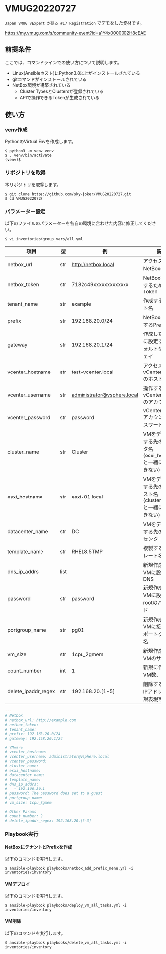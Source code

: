 # VMUG20220727

`Japan VMUG vExpert が語る #17 Registration` でデモをした資材です。

https://my.vmug.com/s/community-event?id=a1Y4x0000002H8cEAE

## 前提条件

ここでは、コマンドラインでの使い方について説明します。

* Linux(Ansibleホスト)にPython3.8以上がインストールされている
* gitコマンドがインストールされている
* NetBox環境が構築されている
    * Cluster TypesとClustersが登録されている
    * APIで操作できるTokenが生成されている

## 使い方

### venv作成

PythonのVirtual Envを作成します。

```
$ python3 -m venv venv
$ . venv/bin/activate
(venv)$
```

### リポジトリを取得

本リポジトリを取得します。

```
$ git clone https://github.com/sky-joker/VMUG20220727.git
$ cd VMUG20220727
```

### パラメーター設定

以下のファイルのパラメーターを各自の環境に合わせた内容に修正してください。

```
$ vi inventories/group_vars/all.yml
```

|         項目        |  型  |             例              |                                                           説明                                                           |
|---------------------|------|-----------------------------|--------------------------------------------------------------------------------------------------------------------------|
| netbox_url          | str  | http://netbox.local         | アクセスするNetBoxのURL                                                                                                  |
| netbox_token        | str  | 7182c49xxxxxxxxxxxxx        | NetBoxを操作するためのToken                                                                                              |
| tenant_name         | str  | example                     | 作成するテナント名                                                                                                       |
| prefix              | str  | 192.168.20.0/24             | NetBoxに作成するPrefix                                                                                                   |
| gateway             | str  | 192.168.20.1/24             | 作成したPrefixに設定するデフォルトゲートウェイ                                                                           |
| vcenter_hostname    | str  | test-vcenter.local          | アクセスするvCenter Serverのホスト名                                                                                     |
| vcenter_username    | str  | administrator@vsphere.local | 操作するvCenter Serverのアカウント名                                                                                     |
| vcenter_password    | str  | password                    | vCenter Serverアカウントのパスワード                                                                                     |
| cluster_name        | str  | Cluster                     | VMをデプロイする先のクラスタ名(esxi_hostnameと一緒に使用できない)                                                        |
| esxi_hostname       | str  | esxi-01.local               | VMをデプロイする先のESXiホスト名(cluster_nameと一緒に使用できない)                                                       |
| datacenter_name     | str  | DC                          | VMをデプロイする先のデータセンター名                                                                                     |
| template_name       | str  | RHEL8.5TMP                  | 複製するテンプレート名                                                                                                   |
| dns_ip_addrs        | list |                             | 新規作成するVMに設定するDNS                                                                                              |
| password            | str  | password                    | 新規作成するVMに設定するrootのパスワード                                                                                 |
| portgroup_name      | str  | pg01                        | 新規作成するVMに接続するポートグループ名                                                                                 |
| vm_size             | str  | 1cpu_2gmem                  | 新規作成するVMのサイズ                                                                                                   |
| count_number        | int  | 1                           | 新規に作成するVM数、[詳細](https://github.com/sky-joker/VMUG20220727/blob/main/roles/vmware_deploy_vm/defaults/main.yml) |
| delete_ipaddr_regex | str  | 192.168.20.[1-5]            | 削除するVMのIPアドレス（正規表現可）                                                                                     |

```yaml
---
# Netbox
# netbox_url: http://example.com
# netbox_token:
# tenant_name:
# prefix: 192.168.20.0/24
# gateway: 192.168.20.1/24

# VMware
# vcenter_hostname:
# vcenter_username: administrator@vsphere.local
# vcenter_password:
# cluster_name:
# esxi_hostname:
# datacenter_name:
# template_name:
# dns_ip_addrs:
#   - 192.168.20.1
# password: The password does set to a guest
# portgroup_name:
# vm_size: 1cpu_2gmem

# Other Params
# count_number: 2
# delete_ipaddr_regex: 192.168.20.[2-3]
```

### Playbook実行

#### NetBoxにテナントとPrefixを作成

以下のコマンドを実行します。

```
$ ansible-playbook playbooks/netbox_add_prefix_menu.yml -i inventories/inventory
```

#### VMデプロイ

以下のコマンドを実行します。

```
$ ansible-playbook playbooks/deploy_vm_all_tasks.yml -i inventories/inventory
```

#### VM削除

以下のコマンドを実行します。

```
$ ansible-playbook playbooks/delete_vm_all_tasks.yml -i inventories/inventory
```
